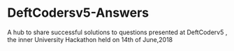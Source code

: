# DeftCodersv5-Answers
A hub to share successful solutions to questions presented at DeftCoderv5 , the inner University Hackathon held on 14th of June,2018
